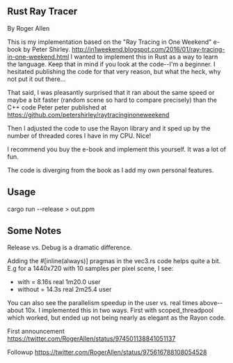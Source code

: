 Rust Ray Tracer
---------------

By Roger Allen

This is my implementation based on the "Ray Tracing in One Weekend" e-book by Peter Shirley. http://in1weekend.blogspot.com/2016/01/ray-tracing-in-one-weekend.html I wanted to implement this in Rust as a way to learn the language. Keep that in mind if you look at the code--I'm a beginner.  I hesitated publishing the code for that very reason, but what the heck, why not put it out there...

That said, I was pleasantly surprised that it ran about the same speed or maybe a bit faster (random scene so hard to compare precisely) than the C++ code Peter peter published at https://github.com/petershirley/raytracinginoneweekend

Then I adjusted the code to use the Rayon library and it sped up by the number of threaded cores I have in my CPU.  Nice!

I recommend you buy the e-book and implement this yourself.  It was a lot of fun.

The code is diverging from the book as I add my own personal features.

Usage
-----

cargo run --release > out.ppm

Some Notes
----------

Release vs. Debug is a dramatic difference.

Adding the #[inline(always)] pragmas in the vec3.rs code helps quite a bit.  E.g for a 1440x720 with 10 samples per pixel scene, I see:
* with    =   8.16s real 1m20.0 user
* without =  14.3s  real 2m25.4 user

You can also see the parallelism speedup in the user vs. real times above--about 10x.  I implemented this in two ways.  First with scoped_threadpool which worked, but ended up not being nearly as elegant as the Rayon code.

First announcement https://twitter.com/RogerAllen/status/974501138841051137

Followup https://twitter.com/RogerAllen/status/975616788108054528
